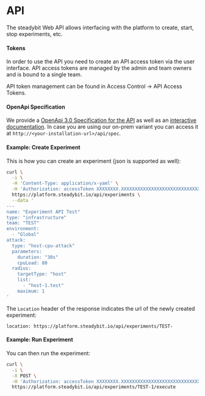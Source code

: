 # API

The steadybit Web API allows interfacing with the platform to create, start, stop experiments, etc.

#### Tokens

In order to use the API you need to create an API access token via the user interface. API access tokens are managed by the admin and team owners and is bound to a single team.

API token management can be found in Access Control → API Access Tokens.

#### OpenApi Specification

We provide a [OpenApi 3.0 Specification for the API](https://platform.steadybit.io/api/spec) as well as an [interactive documentation](https://platform.steadybit.io/api/swagger). In case you are using our on-prem variant you can access it at `http://<your-installation-url>/api/spec`.

#### Example: Create Experiment

This is how you can create an experiment (json is supported as well):

```bash
curl \
  -i \
  -H 'Content-Type: application/x-yaml' \
  -H 'Authorization: accessToken XXXXXXXX.XXXXXXXXXXXXXXXXXXXXXXXXXXXXXXXX' \
  https://platform.steadybit.io/api/experiments \
  --data '
---
name: "Experiment API Test"
type: "infrastructure"
team: "TEST"
environment:
  - "Global"
attack:
  type: "host-cpu-attack"
  parameters:
    duration: "30s"
    cpuLoad: 80
  radius:
    targetType: "host"
    list:
      - "host-1.test"
    maximum: 1
'
```

The `Location` header of the response indicates the url of the newly created experiment:

```
location: https://platform.steadybit.io/api/experiments/TEST-
```

#### Example: Run Experiment

You can then run the experiment:

```bash
curl \
  -i \
  -X POST \
  -H 'Authorization: accessToken XXXXXXXX.XXXXXXXXXXXXXXXXXXXXXXXXXXXXXXXX' \
  https://platform.steadybit.io/api/experiments/TEST-1/execute
```
